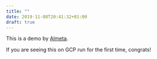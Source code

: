 ```yaml
---
title: ""
date: 2019-11-08T20:41:32+01:00
draft: true
---
```


This is a demo by [Almeta](https://almeta.io).

If you are seeing this on GCP run for the first time, congrats!
